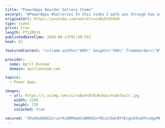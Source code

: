```yaml
---
title: "PowerApps Reorder Gallery Items"
excerpt: "#PowerApps #Galleries In this video I walk you through how you can create an inline reordering mechanism for a Power Apps gallery.  I'll show how to dynamically reorder gallery items with up and down arrows to move them around.    You'll learn: ✅  How to add items to a collection ✅  How to delete items"
originalUrl: https://youtube.com/watch?v=vuBuPxOY8uM
type: video
price: Free
length: PT12M53S
publishedDateTime: 2020-08-13T01:50:55Z
heat: 52

featuredContent: "<iframe width=\"800\" height=\"500\" frameborder=\"0\" src=\"https://www.youtube.com/embed/vuBuPxOY8uM\" allow=\"accelerometer; autoplay; encrypted-media; gyroscope; picture-in-picture\" allowfullscreen></iframe>"

provider:
  name: April Dunnam
  domain: aprildunnam.com

topics:
  - Power Apps

images:
  - url: https://i.ytimg.com/vi/vuBuPxOY8uM/maxresdefault.jpg
    width: 1280
    height: 720
    isCached: true

secured: "V8vGKe6NIK2nru1rKzQ0MdaAV1NMVQInrM2zxC6mCBYYEcgxd3hqVPcsOgvMPOf1HTfg85HpjeSp0Cr7zadTCpi+7RyS6Yyty3xFz5EBKor75N0jo9+EzPt9KPUB9UdEfq97/wOmHfEC7GRa8zDSaIN6IaTD8zYHAr3MIUoHghNsGanHvdGdaol2XiBIOggiLuv7xbvk1RfFwr9rWGRrULl7oyBlAj2Hivkh2sqSkJxYT4IVEfMBdPRtBetMBlY91HjY6B9mm8OOXIJzPT8NU7wve6pZqNp2ZuYx8oVtaD4XGZDwWLzYKfGAAfVjr3Mcky74UBjSgCkzB3m6+FFyoYibSlFnnGSIUqeQv/VQ4f1gPdUOhalh/6VpRkhEU5In9Gs9sKa0Ln6psXahOf4gbkV7vrjxBy5+xwfPsuWGl7c=;yxa0Lqv5D2ffCOIgwWbjqw=="
---
```


